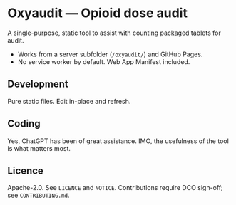 # Oxyaudit — Opioid dose audit

A single-purpose, static tool to assist with counting packaged tablets 
for audit.

- Works from a server subfolder (`/oxyaudit/`) and GitHub Pages.
- No service worker by default. Web App Manifest included.

## Development
Pure static files. Edit in-place and refresh.

## Coding
Yes, ChatGPT has been of great assistance. IMO, the usefulness of the tool is what matters most. 

## Licence
Apache-2.0. See `LICENCE` and `NOTICE`. Contributions require DCO 
sign-off; see `CONTRIBUTING.md`.
